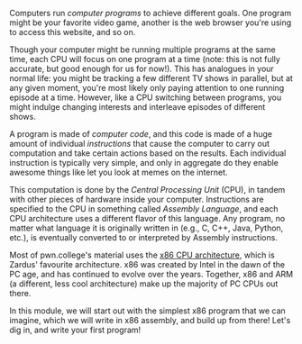 Computers run _computer programs_ to achieve different goals.
One program might be your favorite video game, another is the web browser you're using to access this website, and so on.

Though your computer might be running multiple programs at the same time, each CPU will focus on one program at a time (note: this is not fully accurate, but good enough for us for now!).
This has analogues in your normal life: you might be tracking a few different TV shows in parallel, but at any given moment, you're most likely only paying attention to one running episode at a time.
However, like a CPU switching between programs, you might indulge changing interests and interleave episodes of different shows.

A program is made of _computer code_, and this code is made of a huge amount of individual _instructions_ that cause the computer to carry out computation and take certain actions based on the results.
Each individual instruction is typically very simple, and only in aggregate do they enable awesome things like let you look at memes on the internet.

This computation is done by the _Central Processing Unit_ (CPU), in tandem with other pieces of hardware inside your computer.
Instructions are specified to the CPU in something called _Assembly Language_, and each CPU architecture uses a different flavor of this language.
Any program, no matter what language it is originally written in (e.g., C, C++, Java, Python, etc.), is eventually converted to or interpreted by Assembly instructions.

Most of pwn.college's material uses the [x86 CPU architecture](https://en.wikipedia.org/wiki/X86), which is Zardus' favourite architecture.
x86 was created by Intel in the dawn of the PC age, and has continued to evolve over the years.
Together, x86 and ARM (a different, less cool architecture) make up the majority of PC CPUs out there.

In this module, we will start out with the simplest x86 program that we can imagine, which we will write in x86 assembly, and build up from there!
Let's dig in, and write your first program!

